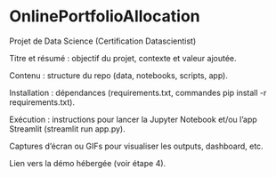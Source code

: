 # OnlinePortfolioAllocation
Projet de Data Science (Certification Datascientist)

Titre et résumé : objectif du projet, contexte et valeur ajoutée.


Contenu : structure du repo (data, notebooks, scripts, app).


Installation : dépendances (requirements.txt, commandes pip install -r requirements.txt).


Exécution : instructions pour lancer la Jupyter Notebook et/ou l’app Streamlit (streamlit run app.py).


Captures d’écran ou GIFs pour visualiser les outputs, dashboard, etc.


Lien vers la démo hébergée (voir étape 4).
